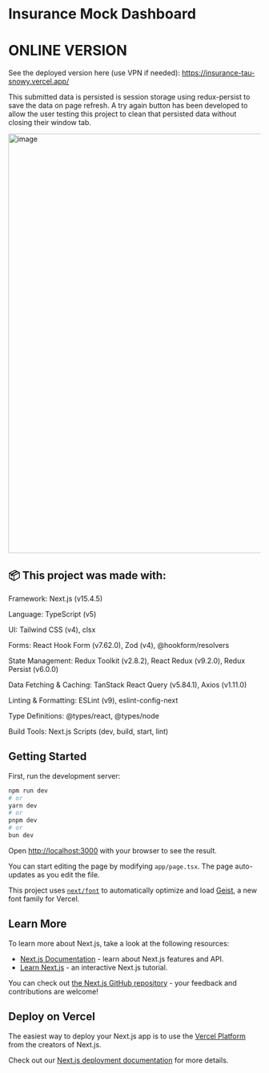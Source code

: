 # Insurance Mock Dashboard

# ONLINE VERSION

See the deployed version here (use VPN if needed): https://insurance-tau-snowy.vercel.app/

This submitted data is persisted is session storage using redux-persist to save the data on page refresh. A try again button has been developed to allow the user testing this project to clean that persisted data without closing their window tab.

<img width="1920" height="837" alt="image" src="https://github.com/user-attachments/assets/af461a3d-26f4-45c7-985b-667890be3c70" />


## 📦 This project was made with:
Framework: Next.js (v15.4.5)

Language: TypeScript (v5)

UI: Tailwind CSS (v4), clsx

Forms: React Hook Form (v7.62.0), Zod (v4), @hookform/resolvers

State Management: Redux Toolkit (v2.8.2), React Redux (v9.2.0), Redux Persist (v6.0.0)

Data Fetching & Caching: TanStack React Query (v5.84.1), Axios (v1.11.0)

Linting & Formatting: ESLint (v9), eslint-config-next

Type Definitions: @types/react, @types/node

Build Tools: Next.js Scripts (dev, build, start, lint)

## Getting Started

First, run the development server:

```bash
npm run dev
# or
yarn dev
# or
pnpm dev
# or
bun dev
```

Open [http://localhost:3000](http://localhost:3000) with your browser to see the result.

You can start editing the page by modifying `app/page.tsx`. The page auto-updates as you edit the file.

This project uses [`next/font`](https://nextjs.org/docs/app/building-your-application/optimizing/fonts) to automatically optimize and load [Geist](https://vercel.com/font), a new font family for Vercel.

## Learn More

To learn more about Next.js, take a look at the following resources:

- [Next.js Documentation](https://nextjs.org/docs) - learn about Next.js features and API.
- [Learn Next.js](https://nextjs.org/learn) - an interactive Next.js tutorial.

You can check out [the Next.js GitHub repository](https://github.com/vercel/next.js) - your feedback and contributions are welcome!

## Deploy on Vercel

The easiest way to deploy your Next.js app is to use the [Vercel Platform](https://vercel.com/new?utm_medium=default-template&filter=next.js&utm_source=create-next-app&utm_campaign=create-next-app-readme) from the creators of Next.js.

Check out our [Next.js deployment documentation](https://nextjs.org/docs/app/building-your-application/deploying) for more details.
